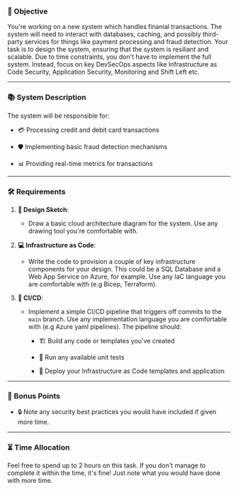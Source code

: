 ### 📝 Objective


You're working on a new system which handles finanial transactions. The system will need to interact with databases, caching, and possibly third-party services for things like payment processing and fraud detection. Your task is to design the system, ensuring that the system is resiliant and scalable. Due to time constraints, you don't have to implement the full system. Instead, focus on key DevSecOps aspects like Infrastructure as Code Security, Application Security, Monitoring and Shift Left etc.

---

### 📚 System Description

 

The system will be responsible for:

- 💳 Processing credit and debit card transactions

- 🛡️ Implementing basic fraud detection mechanisms

- 📊 Providing real-time metrics for transactions

 

---

 

### 🛠️ Requirements

 

1. **🎨 Design Sketch**:

   - Draw a basic cloud architecture diagram for the system. Use any drawing tool you're comfortable with.

 

2. **💻 Infrastructure as Code**:

   - Write the code to provision a couple of key infrastructure components for your design. This could be a SQL Database and a Web App Service on Azure, for example. Use any IaC language you are comfortable with (e.g Bicep, Terraform).

 

3. **🔁 CI/CD**:

   - Implement a simple CI/CD pipeline that triggers off commits to the `main` branch. Use any implementation language you are comfortable with (e.g Azure yaml pipelines). The pipeline should:

      - 🏗️ Build any code or templates you've created

      - 🧪 Run any available unit tests

      - 🚀 Deploy your Infrastructure as Code templates and application

 

---

 

### 🌟 Bonus Points

 

- 🔒 Note any security best practices you would have included if given more time.

 

---

 

### ⏳ Time Allocation

 

Feel free to spend up to 2 hours on this task. If you don't manage to complete it within the time, it's fine! Just note what you would have done with more time.